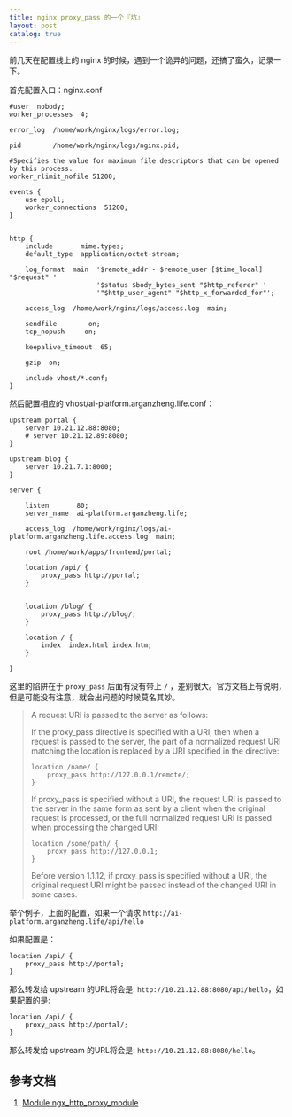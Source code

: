 ```yaml
---
title: nginx proxy_pass 的一个『坑』
layout: post
catalog: true
---
```


前几天在配置线上的 nginx 的时候，遇到一个诡异的问题，还搞了蛮久，记录一下。


首先配置入口：nginx.conf 

```shell
#user  nobody;
worker_processes  4;

error_log  /home/work/nginx/logs/error.log;

pid        /home/work/nginx/logs/nginx.pid;

#Specifies the value for maximum file descriptors that can be opened by this process.
worker_rlimit_nofile 51200;

events {
    use epoll;
    worker_connections  51200;
}


http {
    include       mime.types;
    default_type  application/octet-stream;

    log_format  main  '$remote_addr - $remote_user [$time_local] "$request" '
                      '$status $body_bytes_sent "$http_referer" '
                      '"$http_user_agent" "$http_x_forwarded_for"';

    access_log  /home/work/nginx/logs/access.log  main;

    sendfile        on;
    tcp_nopush     on;

    keepalive_timeout  65;

    gzip  on;
   
    include vhost/*.conf; 
}
```

然后配置相应的 vhost/ai-platform.arganzheng.life.conf：

```shell
upstream portal {
    server 10.21.12.88:8080;
    # server 10.21.12.89:8080;
}

upstream blog {
    server 10.21.7.1:8000;
}

server {

    listen       80;
    server_name  ai-platform.arganzheng.life;

    access_log  /home/work/nginx/logs/ai-platform.arganzheng.life.access.log  main;

    root /home/work/apps/frontend/portal;

    location /api/ {
        proxy_pass http://portal;
    }
    

    location /blog/ {
        proxy_pass http://blog/;
    }

    location / {
        index  index.html index.htm;
    }

}
```

这里的陷阱在于 `proxy_pass` 后面有没有带上 `/` ，差别很大。官方文档上有说明，但是可能没有注意，就会出问题的时候莫名其妙。


> A request URI is passed to the server as follows:
> 
> If the proxy_pass directive is specified with a URI, then when a request is passed to the server, the part of a normalized request URI matching the location is replaced by a URI specified in the directive:
>
>     location /name/ {
>         proxy_pass http://127.0.0.1/remote/;
>     }
>
> If proxy_pass is specified without a URI, the request URI is passed to the server in the same form as sent by a client when the original request is processed, or the full normalized request URI is passed when processing the changed URI:
>
>     location /some/path/ {
>         proxy_pass http://127.0.0.1;
>     }
>
> Before version 1.1.12, if proxy_pass is specified without a URI, the original request URI might be passed instead of the changed URI in some cases.


举个例子，上面的配置，如果一个请求 `http://ai-platform.arganzheng.life/api/hello`   

如果配置是：

```
location /api/ {
    proxy_pass http://portal;
}
```

那么转发给 upstream 的URL将会是: `http://10.21.12.88:8080/api/hello`，如果配置的是: 

```
location /api/ {
    proxy_pass http://portal/;
}
```

那么转发给 upstream 的URL将会是: `http://10.21.12.88:8080/hello`。


参考文档
-------

1. [Module ngx_http_proxy_module](http://nginx.org/en/docs/http/ngx_http_proxy_module.html#proxy_pass)







